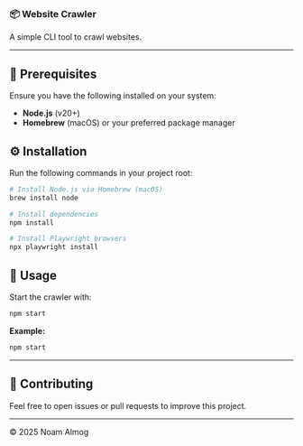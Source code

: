 ### 📦 Website Crawler

A simple CLI tool to crawl websites.

---

## 🔧 Prerequisites

Ensure you have the following installed on your system:

* **Node.js** (v20+)
* **Homebrew** (macOS) or your preferred package manager

## ⚙️ Installation

Run the following commands in your project root:

```bash
# Install Node.js via Homebrew (macOS)
brew install node

# Install dependencies
npm install

# Install Playwright browsers
npx playwright install
```

## 🚀 Usage

Start the crawler with:

```bash
npm start 
```

**Example:**

```bash
npm start
```

---

## 🤝 Contributing

Feel free to open issues or pull requests to improve this project.

---

© 2025 Noam Almog
